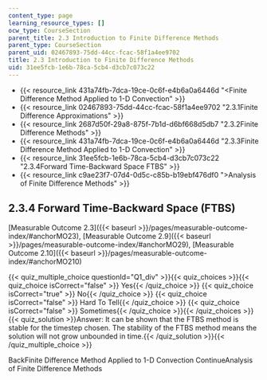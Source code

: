 ```yaml
---
content_type: page
learning_resource_types: []
ocw_type: CourseSection
parent_title: 2.3 Introduction to Finite Difference Methods
parent_type: CourseSection
parent_uid: 02467893-75dd-44cc-fcac-58f1a4ee9702
title: 2.3 Introduction to Finite Difference Methods
uid: 31ee5fcb-1e6b-78ca-5cb4-d3cb7c073c22
---
```


*   {{< resource_link 431a74fb-7dca-19ce-0c6f-e4b6a0a6446d "\<Finite Difference Method Applied to 1-D Convection" >}}
*   {{< resource_link 02467893-75dd-44cc-fcac-58f1a4ee9702 "2.3.1Finite Difference Approximations" >}}
*   {{< resource_link 2687d50f-29a8-875f-7b1d-d6bf668d5db7 "2.3.2Finite Difference Methods" >}}
*   {{< resource_link 431a74fb-7dca-19ce-0c6f-e4b6a0a6446d "2.3.3Finite Difference Method Applied to 1-D Convection" >}}
*   {{< resource_link 31ee5fcb-1e6b-78ca-5cb4-d3cb7c073c22 "2.3.4Forward Time-Backward Space FTBS" >}}
*   {{< resource_link c9ae23f7-07d4-0d5c-c85b-b19ebf476df0 "\>Analysis of Finite Difference Methods" >}}

2.3.4 Forward Time-Backward Space (FTBS)
----------------------------------------

[Measurable Outcome 2.3]({{< baseurl >}}/pages/measurable-outcome-index/#anchorMO23), [Measurable Outcome 2.9]({{< baseurl >}}/pages/measurable-outcome-index/#anchorMO29), [Measurable Outcome 2.10]({{< baseurl >}}/pages/measurable-outcome-index/#anchorMO210)

{{< quiz_multiple_choice questionId="Q1_div" >}}{{< quiz_choices >}}{{< quiz_choice isCorrect="false" >}} Yes{{< /quiz_choice >}}
{{< quiz_choice isCorrect="true" >}} No{{< /quiz_choice >}}
{{< quiz_choice isCorrect="false" >}} Hard To Tell{{< /quiz_choice >}}
{{< quiz_choice isCorrect="false" >}} Sometimes{{< /quiz_choice >}}{{< /quiz_choices >}}
{{< quiz_solution >}}Answer: It can be shown that the FTBS method is stable for the timestep chosen. The stability of the FTBS method means the solution will not grow unbounded in time.{{< /quiz_solution >}}{{< /quiz_multiple_choice >}}

BackFinite Difference Method Applied to 1-D Convection ContinueAnalysis of Finite Difference Methods